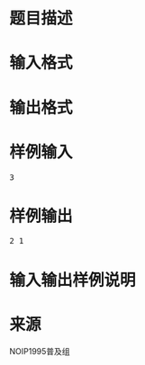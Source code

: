 

# 题目描述



# 输入格式



# 输出格式



# 样例输入


<pre>3
</pre>

# 样例输出


<pre>2 1
</pre>

# 输入输出样例说明



# 来源


<p>
NOIP1995普及组
</p>
